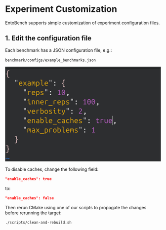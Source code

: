 # Experiment Customization

EntoBench supports simple customization of experiment configuration files.

## 1. Edit the configuration file
Each benchmark has a JSON configuration file, e.g.:

`benchmark/configs/example_benchmarks.json`

![Config screenshot](images/config-json.png)

To disable caches, change the following field:

```json
"enable_caches": true
````
to:
```json
"enable_caches": false
```

Then rerun CMake using one of our scripts to propagate the changes before rerunning the target:
```bash
./scripts/clean-and-rebuild.sh
```
